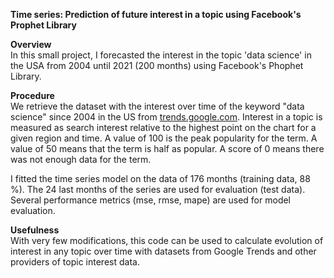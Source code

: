 **Time series: Prediction of future interest in a topic using Facebook's Prophet Library**

**Overview** <br>
In this small project, I forecasted the interest in the topic 'data science' in the USA from 2004 until 2021 (200 months) using Facebook's Phophet Library. 

**Procedure**<br>
We retrieve the dataset with the interest over time of the keyword \"data science\" since 2004 in the US from [trends.google.com](https://trends.google.com/trends/?geo=US). Interest in a topic is measured as search interest relative to the highest point on the chart for a given region and time. A value of 100 is the peak popularity for the term. A value of 50 means that the term is half as popular. A score of 0 means there was not enough data for the term.

I fitted the time series model on the data of 176 months (training data, 88 %). The 24 last months of the series are used for evaluation (test data). Several performance metrics (mse, rmse, mape) are used for model evaluation. 

**Usefulness**<br>
With very few modifications, this code can be used to calculate evolution of interest in any topic over time with datasets from Google Trends and other providers of topic interest data.
